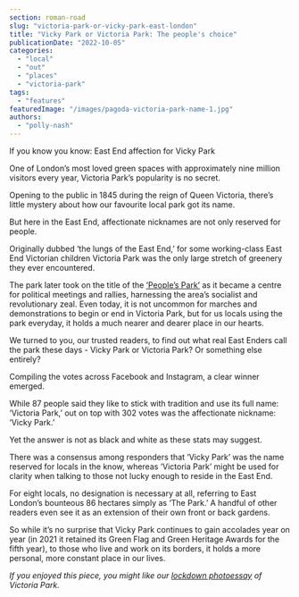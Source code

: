 ```yaml
---
section: roman-road
slug: "victoria-park-or-vicky-park-east-london"
title: "Vicky Park or Victoria Park: The people's choice"
publicationDate: "2022-10-05"
categories: 
  - "local"
  - "out"
  - "places"
  - "victoria-park"
tags: 
  - "features"
featuredImage: "/images/pagoda-victoria-park-name-1.jpg"
authors: 
  - "polly-nash"
---
```


If you know you know: East End affection for Vicky Park

One of London’s most loved green spaces with approximately nine million visitors every year, Victoria Park’s popularity is no secret. 

Opening to the public in 1845 during the reign of Queen Victoria, there’s little mystery about how our favourite local park got its name. 

But here in the East End, affectionate nicknames are not only reserved for people. 

Originally dubbed ‘the lungs of the East End,’ for some working-class East End Victorian children Victoria Park was the only large stretch of greenery they ever encountered. 

The park later took on the title of the [‘People’s Park’](https://romanroadlondon.com/victoria-park-east-london-bow/) as it became a centre for political meetings and rallies, harnessing the area’s socialist and revolutionary zeal. Even today, it is not uncommon for marches and demonstrations to begin or end in Victoria Park, but for us locals using the park everyday, it holds a much nearer and dearer place in our hearts. 

We turned to you, our trusted readers, to find out what real East Enders call the park these days - Vicky Park or Victoria Park? Or something else entirely? 

Compiling the votes across Facebook and Instagram, a clear winner emerged. 

While 87 people said they like to stick with tradition and use its full name: ‘Victoria Park,’ out on top with 302 votes was the affectionate nickname: ‘Vicky Park.’ 

Yet the answer is not as black and white as these stats may suggest. 

There was a consensus among responders that ‘Vicky Park’ was the name reserved for locals in the know, whereas ‘Victoria Park’ might be used for clarity when talking to those not lucky enough to reside in the East End. 

For eight locals, no designation is necessary at all, referring to East London’s bounteous 86 hectares simply as ‘The Park.’ A handful of other readers even see it as an extension of their own front or back gardens. 

So while it’s no surprise that Vicky Park continues to gain accolades year on year (in 2021 it retained its Green Flag and Green Heritage Awards for the fifth year), to those who live and work on its borders, it holds a more personal, more constant place in our lives. 

_If you enjoyed this piece, you might like our [lockdown photoessay](https://romanroadlondon.com/aerial-photography-victoria-park-matt-payne/) of Victoria Park._



